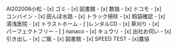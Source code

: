 AI202008小松 - [x] ゴミ - [x] 図書館 - [x] 数独 - [x] ドコモ - [x]  
コンバイン - [x] 田んぼ水路 - [x] トラック掃除 - [x] 籾袋確認 - [x]  
湯浅医院 - [x] トラストホーム - [ ]レンタルCD - [x] 草刈り - [x]  
パーフェクトフリー - [ ] nanaco - [x] キュウリ - [x] 出社お伺い - [x]  
引き出し - [x] ご飯 - [x] 図書館 - [x] SPEED TEST - [x]農協